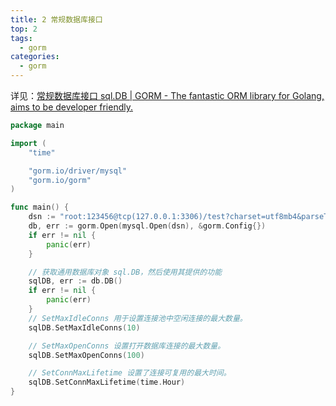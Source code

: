```yaml
---
title: 2 常规数据库接口
top: 2
tags:
  - gorm
categories:
  - gorm
---
```


详见：[常规数据库接口 sql.DB | GORM - The fantastic ORM library for Golang, aims to be developer friendly.](https://gorm.io/zh_CN/docs/generic_interface.html)

```go
package main

import (
	"time"

	"gorm.io/driver/mysql"
	"gorm.io/gorm"
)

func main() {
	dsn := "root:123456@tcp(127.0.0.1:3306)/test?charset=utf8mb4&parseTime=True&loc=Local"
	db, err := gorm.Open(mysql.Open(dsn), &gorm.Config{})
	if err != nil {
		panic(err)
	}

	// 获取通用数据库对象 sql.DB，然后使用其提供的功能
	sqlDB, err := db.DB()
	if err != nil {
		panic(err)
	}
	// SetMaxIdleConns 用于设置连接池中空闲连接的最大数量。
	sqlDB.SetMaxIdleConns(10)

	// SetMaxOpenConns 设置打开数据库连接的最大数量。
	sqlDB.SetMaxOpenConns(100)

	// SetConnMaxLifetime 设置了连接可复用的最大时间。
	sqlDB.SetConnMaxLifetime(time.Hour)
}
```